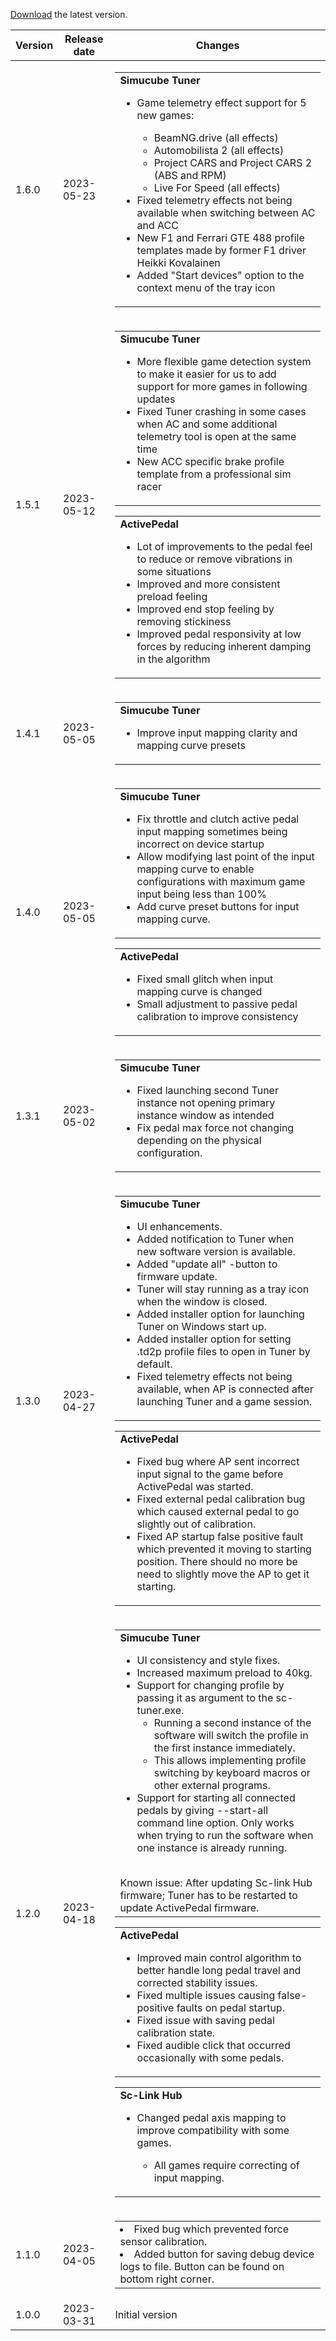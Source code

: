 [Download](index.md) the latest version.

| Version | Release date | Changes                                                                                                                                                                                                                                                                                                                                                                                                                                                                                                                                                                                                                                                                                                                                                                                                                                                                                                                                                                                                                                                                                                                                                                                                                                                                                                                                                           |
|---------|--------------|-------------------------------------------------------------------------------------------------------------------------------------------------------------------------------------------------------------------------------------------------------------------------------------------------------------------------------------------------------------------------------------------------------------------------------------------------------------------------------------------------------------------------------------------------------------------------------------------------------------------------------------------------------------------------------------------------------------------------------------------------------------------------------------------------------------------------------------------------------------------------------------------------------------------------------------------------------------------------------------------------------------------------------------------------------------------------------------------------------------------------------------------------------------------------------------------------------------------------------------------------------------------------------------------------------------------------------------------------------------------|
| 1.6.0   | 2023-05-23   | <table> <tr><td><b>Simucube Tuner</b><ul><li>Game telemetry effect support for 5 new games:</li><ul><li>BeamNG.drive (all effects)</li><li>Automobilista 2 (all effects)</li><li>Project CARS and Project CARS 2 (ABS and RPM)</li><li>Live For Speed (all effects)</li></ul><li>Fixed telemetry effects not being available when switching between AC and ACC</li><li>New F1 and Ferrari GTE 488 profile templates made by former F1 driver Heikki Kovalainen</li><li>Added "Start devices" option to the context menu of the tray icon</li></ul></table>                                                                                                                                                                                                                                                                                                                                                                                                                                                                                                                                                                                                                                                                                                                                                                                                                                                                         |
| 1.5.1   | 2023-05-12   | <table> <tr><td><b>Simucube Tuner</b><ul><li>More flexible game detection system to make it easier for us to add support for more games in following updates</li><li>Fixed Tuner crashing in some cases when AC and some additional telemetry tool is open at the same time</li><li>New ACC specific brake profile template from a professional sim racer</li></ul></td></tr></table><table> <tr><td><b>ActivePedal</b><ul><li>Lot of improvements to the pedal feel to reduce or remove vibrations in some situations</li><li>Improved and more consistent preload feeling</li><li>Improved end stop feeling by removing stickiness</li><li>Improved pedal responsivity at low forces by reducing inherent damping in the algorithm</li></ul></table>                                                                                                                                                                                                                                                                                                                                                                                                                                                                                                                                                                                                            |
| 1.4.1   | 2023-05-05   | <table> <tr><td><b>Simucube Tuner</b><ul><li>Improve input mapping clarity and mapping curve presets</li></ul></td></tr></table>                                                                                                                                                                                                                                                                                                                                                                                                                                                                                                                                                                                                                                                                                                                                                                                                                                                                                                                                                                                                                                                                                                                                                                                                                                  |
| 1.4.0   | 2023-05-05   | <table> <tr><td><b>Simucube Tuner</b><ul><li>Fix throttle and clutch active pedal input mapping sometimes being incorrect on device startup</li><li>Allow modifying last point of the input mapping curve to enable configurations with maximum game input being less than 100%</li><li>Add curve preset buttons for input mapping curve.</li></ul></td></tr></table><table> <tr><td><b>ActivePedal</b><ul><li>Fixed small glitch when input mapping curve is changed</li><li>Small adjustment to passive pedal calibration to improve consistency</li></ul></table>                                                                                                                                                                                                                                                                                                                                                                                                                                                                                                                                                                                                                                                                                                                                                                                              |
| 1.3.1   | 2023-05-02   | <table> <tr><td><b>Simucube Tuner</b><ul><li>Fixed launching second Tuner instance not opening primary instance window as intended</li><li>Fix pedal max force not changing depending on the physical configuration.</li></ul></td></tr> </table>                                                                                                                                                                                                                                                                                                                                                                                                                                                                                                                                                                                                                                                                                                                                                                                                                                                                                                                                                                                                                                                                                                                 |
| 1.3.0   | 2023-04-27   | <table> <tr><td><b>Simucube Tuner</b><ul><li>UI enhancements.</li><li>Added notification to Tuner when new software version is available.</li><li>Added "update all" -button to firmware update.</li><li>Tuner will stay running as a tray icon when the window is closed.</li><li>Added installer option for launching Tuner on Windows start up.</li><li>Added installer option for setting .td2p profile files to open in Tuner by default.</li><li>Fixed telemetry effects not being available, when AP is connected after launching Tuner and a game session.</li></ul></td></tr> </table><table> <tr><td><b>ActivePedal</b><ul><li>Fixed bug where AP sent incorrect input signal to the game before ActivePedal was started.</li><li>Fixed external pedal calibration bug which caused external pedal to go slightly out of calibration.</li><li>Fixed AP startup false positive fault which prevented it moving to starting position. There should no more be need to slightly move the AP to get it starting.</li></ul></td></tr></table>                                                                                                                                                                                                                                                                                                                |
| 1.2.0   | 2023-04-18   | <table> <tr><td><b>Simucube Tuner</b><ul><li>UI consistency and style fixes.</li><li>Increased maximum preload to 40kg.</li><li>Support for changing profile by passing it as argument to the sc-tuner.exe. <ul><li>Running a second instance of the software will switch the profile in the first instance immediately.</li> <li>This allows implementing profile switching by keyboard macros or other external programs.</li></ul></li><li> Support for starting all connected pedals by giving --start-all command line option. Only works when trying to run the software when one instance is already running.</li></ul><br>Known issue: After updating Sc-link Hub firmware; Tuner has to be restarted to update ActivePedal firmware.</td></tr> </table><table> <tr><td><b>ActivePedal</b><ul><li>Improved main control algorithm to better handle long pedal travel and corrected stability issues.</li><li>Fixed multiple issues causing false-positive faults on pedal startup.</li><li>Fixed issue with saving pedal calibration state.</li><li>Fixed audible click that occurred occasionally with some pedals.</li></ul></td></tr></table><table><tr><td><b>Sc-Link Hub</b><ul><li>Changed pedal axis mapping to improve compatibility with some games.</li><ul><li>All games require correcting of input mapping.</li></ul></ul></td></tr></table> |
| 1.1.0   | 2023-04-05   | <table> <tr><td><li> Fixed bug which prevented force sensor calibration. </li><li> Added button for saving debug device logs to file. Button can be found on bottom right corner.</li></td></tr> </table>                                                                                                                                                                                                                                                                                                                                                                                                                                                                                                                                                                                                                                                                                                                                                                                                                                                                                                                                                                                                                                                                                                                                                         |
| 1.0.0   | 2023-03-31   | Initial version                                                                                                                                                                                                                                                                                                                                                                                                                                                                                                                                                                                                                                                                                                                                                                                                                                                                                                                                                                                                                                                                                                                                                                                                                                                                                                                                                   |